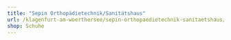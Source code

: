 ```yaml
---
title: "Sepin Orthopädietechnik/Sanitätshaus"
url: /klagenfurt-am-woerthersee/sepin-orthopaedietechnik-sanitaetshaus/
shop: Schuhe
---
```

